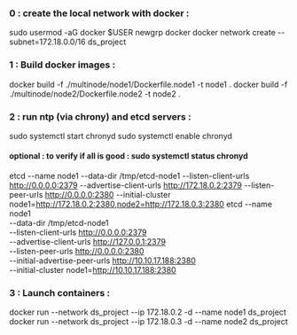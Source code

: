 ### 0 : create the local network with docker :

sudo usermod -aG docker $USER
newgrp docker
docker network create --subnet=172.18.0.0/16 ds_project


### 1 : Build docker images :

docker build -f ./multinode/node1/Dockerfile.node1 -t node1 .
docker build -f ./multinode/node2/Dockerfile.node2 -t node2 .

### 2 : run ntp (via chrony) and etcd servers :

sudo systemctl start chronyd
sudo systemctl enable chronyd

#### optional : to verify if all is good : sudo systemctl status chronyd

etcd --name node1 --data-dir /tmp/etcd-node1 --listen-client-urls http://0.0.0.0:2379 --advertise-client-urls http://172.18.0.2:2379 --listen-peer-urls http://0.0.0.0:2380 --initial-cluster node1=http://172.18.0.2:2380,node2=http://172.18.0.3:2380
etcd --name node1 \
  --data-dir /tmp/etcd-node1 \
  --listen-client-urls http://0.0.0.0:2379 \
  --advertise-client-urls http://127.0.0.1:2379 \
  --listen-peer-urls http://0.0.0.0:2380 \
  --initial-advertise-peer-urls http://10.10.17.188:2380 \
  --initial-cluster node1=http://10.10.17.188:2380

### 3 : Launch containers :

docker run --network ds_project --ip 172.18.0.2 -d --name node1 ds_project
docker run --network ds_project --ip 172.18.0.3 -d --name node2 ds_project
